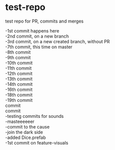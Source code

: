 # test-repo
test repo for PR, commits and merges

-1st commit happens here  
-2nd commit, on a new branch  
-3rd commit, on a new created branch, without PR  
-7th commit, this time on master  
-8th commit  
-9th commit  
-10th commit  
-11th commit  
-12th commit  
-13th commit  
-14th commit  
-16th commit  
-18th commit  
-19th commit  
commit  
commit  
-testing commits for sounds  
-masteeeeeer  
-commit to the cause  
-join the dark side  
-added Dice.prefab  
-1st commit on feature-visuals
